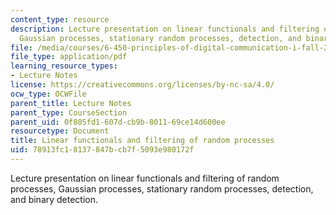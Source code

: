 ```yaml
---
content_type: resource
description: Lecture presentation on linear functionals and filtering of random processes,
  Gaussian processes, stationary random processes, detection, and binary detection.
file: /media/courses/6-450-principles-of-digital-communication-i-fall-2009/78913fc18137847bcb7f5093e980172f_MIT6_450F09_slide15.pdf
file_type: application/pdf
learning_resource_types:
- Lecture Notes
license: https://creativecommons.org/licenses/by-nc-sa/4.0/
ocw_type: OCWFile
parent_title: Lecture Notes
parent_type: CourseSection
parent_uid: 0f805fd1-607d-cb9b-8011-69ce14d600ee
resourcetype: Document
title: Linear functionals and filtering of random processes
uid: 78913fc1-8137-847b-cb7f-5093e980172f
---
```

Lecture presentation on linear functionals and filtering of random processes, Gaussian processes, stationary random processes, detection, and binary detection.